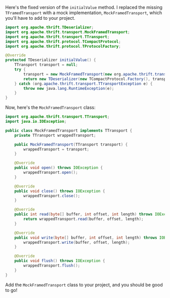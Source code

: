 Here's the fixed version of the `initialValue` method. I replaced the missing `TFramedTransport` with a mock implementation, `MockFramedTransport`, which you'll have to add to your project.

```java
import org.apache.thrift.TDeserializer;
import org.apache.thrift.transport.MockFramedTransport;
import org.apache.thrift.transport.TTransport;
import org.apache.thrift.protocol.TCompactProtocol;
import org.apache.thrift.protocol.TProtocolFactory;

@Override
protected TDeserializer initialValue() {
    TTransport transport = null;
    try {
        transport = new MockFramedTransport(new org.apache.thrift.transport.TSocket("localhost", 9090));
        return new TDeserializer(new TCompactProtocol.Factory(), transport);
    } catch (org.apache.thrift.transport.TTransportException e) {
        throw new java.lang.RuntimeException(e);
    }
}
```

Now, here's the `MockFramedTransport` class:

```java
import org.apache.thrift.transport.TTransport;
import java.io.IOException;

public class MockFramedTransport implements TTransport {
    private TTransport wrappedTransport;

    public MockFramedTransport(TTransport transport) {
        wrappedTransport = transport;
    }

    @Override
    public void open() throws IOException {
        wrappedTransport.open();
    }

    @Override
    public void close() throws IOException {
        wrappedTransport.close();
    }

    @Override
    public int read(byte[] buffer, int offset, int length) throws IOException {
        return wrappedTransport.read(buffer, offset, length);
    }

    @Override
    public void write(byte[] buffer, int offset, int length) throws IOException {
        wrappedTransport.write(buffer, offset, length);
    }

    @Override
    public void flush() throws IOException {
        wrappedTransport.flush();
    }
}
```

Add the `MockFramedTransport` class to your project, and you should be good to go!